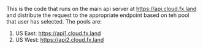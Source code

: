 This is the code that runs on the main api server at https://api.cloud.fx.land and distribute the request to the appropriate endpoint based on teh pool that user has selected. The pools are:
1. US East: https://api1.cloud.fx.land
2. US West: https://api2.cloud.fx.land
